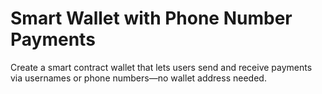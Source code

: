 # Smart Wallet with Phone Number Payments

Create a smart contract wallet that lets users send and receive payments via usernames or phone numbers—no wallet address needed.